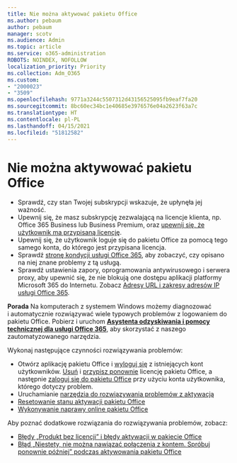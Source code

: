 ```yaml
---
title: Nie można aktywować pakietu Office
ms.author: pebaum
author: pebaum
manager: scotv
ms.audience: Admin
ms.topic: article
ms.service: o365-administration
ROBOTS: NOINDEX, NOFOLLOW
localization_priority: Priority
ms.collection: Adm_O365
ms.custom:
- "2000023"
- "3509"
ms.openlocfilehash: 9771a3244c5507312d43156525095fb9eaf7fa20
ms.sourcegitcommit: 8bc60ec34bc1e40685e3976576e04a2623f63a7c
ms.translationtype: HT
ms.contentlocale: pl-PL
ms.lasthandoff: 04/15/2021
ms.locfileid: "51812582"
---
```

# <a name="unable-to-activate-office"></a>Nie można aktywować pakietu Office

- Sprawdź, czy stan Twojej subskrypcji wskazuje, że upłynęła jej ważność.
- Upewnij się, że masz subskrypcję zezwalającą na licencje klienta, np. Office 365 Business lub Business Premium, oraz [upewnij się, że użytkownik ma przypisaną licencję](https://docs.microsoft.com/microsoft-365/admin/manage/assign-licenses-to-users?view=o365-worldwide).
- Upewnij się, że użytkownik loguje się do pakietu Office za pomocą tego samego konta, do którego jest przypisana licencja.
- Sprawdź [stronę kondycji usługi Office 365](https://docs.microsoft.com/office365/enterprise/view-service-health), aby zobaczyć, czy opisano na niej znane problemy z tą usługą.
- Sprawdź ustawienia zapory, oprogramowania antywirusowego i serwera proxy, aby upewnić się, że nie blokują one dostępu aplikacji platformy Microsoft 365 do Internetu. Zobacz [Adresy URL i zakresy adresów IP usługi Office 365](https://docs.microsoft.com/office365/enterprise/urls-and-ip-address-ranges "Adresy URL i zakresy adresów IP usługi Office 365").

**Porada** Na komputerach z systemem Windows możemy diagnozować i automatycznie rozwiązywać wiele typowych problemów z logowaniem do pakietu Office. Pobierz i uruchom  **[Asystenta odzyskiwania i pomocy technicznej dla usługi Office 365](https://aka.ms/SaRA-OfficeSignInScenario)**, aby skorzystać z naszego zautomatyzowanego narzędzia.

Wykonaj następujące czynności rozwiązywania problemów:

- Otwórz aplikację pakietu Office i [wyloguj się](https://support.office.com/article/5a20dc11-47e9-4b6f-945d-478cb6d92071) z istniejących kont użytkowników. [Usuń](https://docs.microsoft.com/microsoft-365/admin/manage/remove-licenses-from-users) i [przypisz ponownie](https://docs.microsoft.com/microsoft-365/admin/manage/assign-licenses-to-users) licencję pakietu Office, a następnie [zaloguj się do pakietu Office](https://support.office.com/article/628ea040-f265-49de-b986-be09c3ebf8a9) przy użyciu konta użytkownika, którego dotyczy problem.
- Uruchamianie [narzędzia do rozwiązywania problemów z aktywacją](https://aka.ms/SARA-OfficeActivation-Alchemy)
- [Resetowanie stanu aktywacji pakietu Office](https://docs.microsoft.com/office365/troubleshoot/activation/reset-office-365-proplus-activation-state "Resetowanie stanu aktywacji pakietu Office")
- [Wykonywanie naprawy online pakietu Office](https://support.office.com/Article/7821d4b6-7c1d-4205-aa0e-a6b40c5bb88b?wt.mc_id=Alchemy_ClientDIA)

Aby poznać dodatkowe rozwiązania do rozwiązywania problemów, zobacz:  

- [Błędy „Produkt bez licencji” i błędy aktywacji w pakiecie Office](https://support.office.com/Article/0d23d3c0-c19c-4b2f-9845-5344fedc4380?wt.mc_id=Alchemy_ClientDIA)
- [Błąd „Niestety, nie można nawiązać połączenia z kontem. Spróbuj ponownie później” podczas aktywowania pakietu Office](https://docs.microsoft.com/office/troubleshoot/activation-installation/issue-when-activate-office-from-office-365)